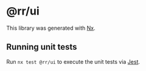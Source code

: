 # @rr/ui

This library was generated with [Nx](https://nx.dev).

## Running unit tests

Run `nx test @rr/ui` to execute the unit tests via [Jest](https://jestjs.io).
